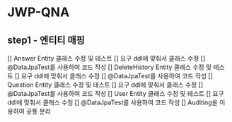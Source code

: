 # JWP-QNA
## step1 - 엔티티 매핑
[] Answer Entity 클래스 수정 및 테스트
    [] 요구 ddl에 맞춰서 클래스 수정
    [] @DataJpaTest를 사용하여 코드 작성
[] DeleteHistory Entity 클래스 수정 및 테스트
    [] 요구 ddl에 맞춰서 클래스 수정
    [] @DataJpaTest를 사용하여 코드 작성
[] Question Entity 클래스 수정 및 테스트
    [] 요구 ddl에 맞춰서 클래스 수정
    [] @DataJpaTest를 사용하여 코드 작성
[] User Entity 클래스 수정 및 테스트
    [] 요구 ddl에 맞춰서 클래스 수정
    [] @DataJpaTest를 사용하여 코드 작성
[] Auditing을 이용하여 공통 분리